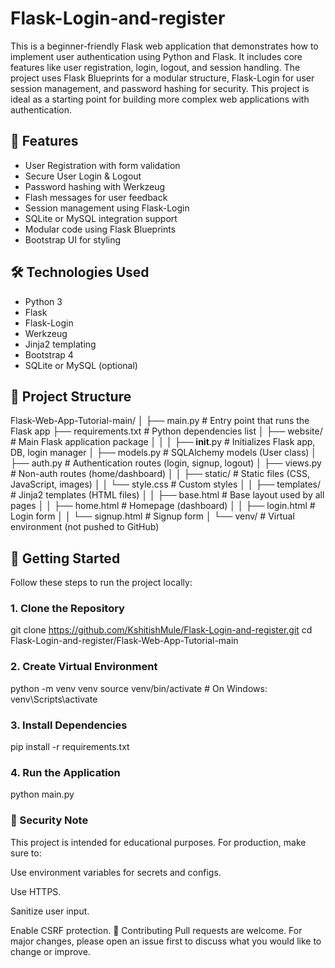 # Flask-Login-and-register

This is a beginner-friendly Flask web application that demonstrates how to implement user authentication using Python and Flask. It includes core features like user registration, login, logout, and session handling. The project uses Flask Blueprints for a modular structure, Flask-Login for user session management, and password hashing for security. This project is ideal as a starting point for building more complex web applications with authentication.

## 🔧 Features

- User Registration with form validation
- Secure User Login & Logout
- Password hashing with Werkzeug
- Flash messages for user feedback
- Session management using Flask-Login
- SQLite or MySQL integration support
- Modular code using Flask Blueprints
- Bootstrap UI for styling

## 🛠️ Technologies Used

- Python 3
- Flask
- Flask-Login
- Werkzeug
- Jinja2 templating
- Bootstrap 4
- SQLite or MySQL (optional)

## 📁 Project Structure


Flask-Web-App-Tutorial-main/
│
├── main.py                       # Entry point that runs the Flask app
├── requirements.txt              # Python dependencies list
│
├── website/                      # Main Flask application package
│   │
│   ├── __init__.py               # Initializes Flask app, DB, login manager
│   ├── models.py                 # SQLAlchemy models (User class)
│   ├── auth.py                   # Authentication routes (login, signup, logout)
│   ├── views.py                  # Non-auth routes (home/dashboard)
│
│   ├── static/                   # Static files (CSS, JavaScript, images)
│   │   └── style.css             # Custom styles
│
│   ├── templates/                # Jinja2 templates (HTML files)
│   │   ├── base.html             # Base layout used by all pages
│   │   ├── home.html             # Homepage (dashboard)
│   │   ├── login.html            # Login form
│   │   └── signup.html           # Signup form
│
└── venv/                         # Virtual environment (not pushed to GitHub)



## 🚀 Getting Started

Follow these steps to run the project locally:

### 1. Clone the Repository

git clone https://github.com/KshitishMule/Flask-Login-and-register.git
cd Flask-Login-and-register/Flask-Web-App-Tutorial-main


### 2. Create Virtual Environment

python -m venv venv
source venv/bin/activate      # On Windows: venv\Scripts\activate

### 3. Install Dependencies

pip install -r requirements.txt

### 4. Run the Application

python main.py

### 🔐 Security Note
This project is intended for educational purposes. For production, make sure to:

Use environment variables for secrets and configs.

Use HTTPS.

Sanitize user input.

Enable CSRF protection.
🙌 Contributing
Pull requests are welcome. For major changes, please open an issue first to discuss what you would like to change or improve.


